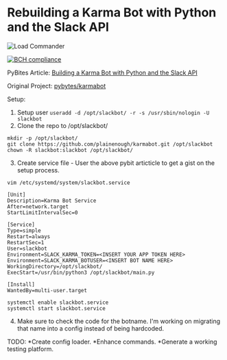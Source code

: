 # Rebuilding a Karma Bot with Python and the Slack API

![Load Commander](https://upload.wikimedia.org/wikipedia/en/f/f4/PinkyandtheBrain.TheBrain.png)

[![BCH compliance](https://bettercodehub.com/edge/badge/plainenough/karmabot?branch=master)](https://bettercodehub.com/)

PyBites Article: [Building a Karma Bot with Python and the Slack API](https://pybit.es/slack-karma-bot.html)

Original Project: [pybytes/karmabot](https://github.com/pybites/karmabot)

Setup:
1. Setup user 
```useradd -d /opt/slackbot/ -r -s /usr/sbin/nologin -U slackbot```
2. Clone the repo to /opt/slackbot/
```
mkdir -p /opt/slackbot/
git clone https://github.com/plainenough/karmabot.git /opt/slackbot
chown -R slackbot:slackbot /opt/slackbot/
```
3. Create service file - User the above pybit articticle to get a gist on the setup process.
```
vim /etc/systemd/system/slackbot.service
```
```
[Unit]
Description=Karma Bot Service
After=network.target
StartLimitIntervalSec=0

[Service]
Type=simple
Restart=always
RestartSec=1
User=slackbot
Environment=SLACK_KARMA_TOKEN=<INSERT YOUR APP TOKEN HERE>
Environment=SLACK_KARMA_BOTUSER=<INSERT BOT NAME HERE>
WorkingDirectory=/opt/slackbot/
ExecStart=/usr/bin/python3 /opt/slackbot/main.py

[Install]
WantedBy=multi-user.target
```
```
systemctl enable slackbot.service
systemctl start slackbot.service
```
4. Make sure to check the code for the botname. I'm working on migrating that name into a config instead of being hardcoded.


TODO:
*Create config loader. 
*Enhance commands.
*Generate a working testing platform.
